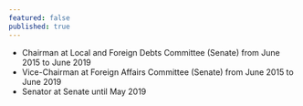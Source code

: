 ```yaml
---
featured: false
published: true
---
```

* Chairman at Local and Foreign Debts Committee (Senate) from June 2015 to June 2019
* Vice-Chairman at Foreign Affairs Committee (Senate) from June 2015 to June 2019
* Senator at Senate until May 2019

